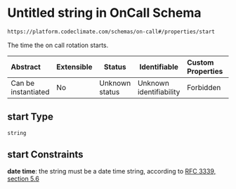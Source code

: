 # Untitled string in OnCall Schema

```txt
https://platform.codeclimate.com/schemas/on-call#/properties/start
```

The time the on call rotation starts.


| Abstract            | Extensible | Status         | Identifiable            | Custom Properties | Additional Properties | Access Restrictions | Defined In                                                                           |
| :------------------ | ---------- | -------------- | ----------------------- | :---------------- | --------------------- | ------------------- | ------------------------------------------------------------------------------------ |
| Can be instantiated | No         | Unknown status | Unknown identifiability | Forbidden         | Allowed               | none                | [OnCall.schema.json\*](../../spec/schemas/OnCall.schema.json "open original schema") |

## start Type

`string`

## start Constraints

**date time**: the string must be a date time string, according to [RFC 3339, section 5.6](https://tools.ietf.org/html/rfc3339 "check the specification")
